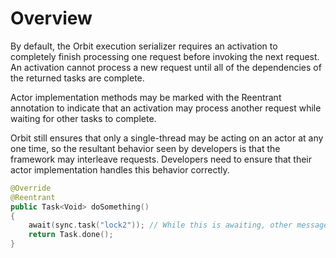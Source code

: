 # Overview
By default, the Orbit execution serializer requires an activation to completely finish processing one request before invoking the next request.
An activation cannot process a new request until all of the dependencies of the returned tasks are complete.

Actor implementation methods may be marked with the Reentrant annotation to indicate that an activation
may process another request while waiting for other tasks to complete. 

Orbit still ensures that only a single-thread may be acting on an actor at any one time, so the resultant behavior seen by developers is that the framework may interleave requests. Developers need to ensure that their actor implementation handles this behavior correctly.

```kotlin
@Override
@Reentrant
public Task<Void> doSomething()
{
    await(sync.task("lock2")); // While this is awaiting, other messages may interleave
    return Task.done();
}
```